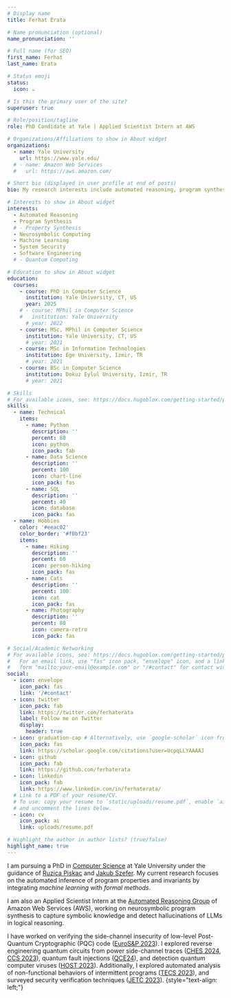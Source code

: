 ```yaml
---
# Display name
title: Ferhat Erata

# Name pronunciation (optional)
name_pronunciation: ''

# Full name (for SEO)
first_name: Ferhat
last_name: Erata

# Status emoji
status:
  icon: ☕️

# Is this the primary user of the site?
superuser: true

# Role/position/tagline
role: PhD Candidate at Yale | Applied Scientist Intern at AWS

# Organizations/Affiliations to show in About widget
organizations:
  - name: Yale University
    url: https://www.yale.edu/
  # - name: Amazon Web Services
  #   url: https://aws.amazon.com/

# Short bio (displayed in user profile at end of posts)
bio: My research interests include automated reasoning, program synthesis, neurosymbolic approaches, security, and formal verification.

# Interests to show in About widget
interests:
  - Automated Reasoning
  - Program Synthesis 
  # - Property Synthesis
  - Neurosymbolic Computing
  - Machine Learning
  - System Security
  - Software Engineering
  # - Quantum Computing

# Education to show in About widget
education:
  courses:
    - course: PhD in Computer Science
      institution: Yale University, CT, US
      year: 2025
    # - course: MPhil in Computer Science
    #   institution: Yale University
      # year: 2022
    - course: MSc, MPhil in Computer Science
      institution: Yale University, CT, US
      # year: 2021
    - course: MSc in Information Technologies
      institution: Ege University, Izmir, TR
      # year: 2021
    - course: BSc in Computer Science
      institution: Dokuz Eylul University, Izmir, TR
      # year: 2021

# Skills
# For available icons, see: https://docs.hugoblox.com/getting-started/page-builder/#icons
skills:
  - name: Technical
    items:
      - name: Python
        description: ''
        percent: 80
        icon: python
        icon_pack: fab
      - name: Data Science
        description: ''
        percent: 100
        icon: chart-line
        icon_pack: fas
      - name: SQL
        description: ''
        percent: 40
        icon: database
        icon_pack: fas
  - name: Hobbies
    color: '#eeac02'
    color_border: '#f0bf23'
    items:
      - name: Hiking
        description: ''
        percent: 60
        icon: person-hiking
        icon_pack: fas
      - name: Cats
        description: ''
        percent: 100
        icon: cat
        icon_pack: fas
      - name: Photography
        description: ''
        percent: 80
        icon: camera-retro
        icon_pack: fas

# Social/Academic Networking
# For available icons, see: https://docs.hugoblox.com/getting-started/page-builder/#icons
#   For an email link, use "fas" icon pack, "envelope" icon, and a link in the
#   form "mailto:your-email@example.com" or "/#contact" for contact widget.
social:
  - icon: envelope
    icon_pack: fas
    link: '/#contact'
  - icon: twitter
    icon_pack: fab
    link: https://twitter.com/ferhaterata
    label: Follow me on Twitter
    display:
      header: true
  - icon: graduation-cap # Alternatively, use `google-scholar` icon from `ai` icon pack
    icon_pack: fas
    link: https://scholar.google.com/citations?user=UcpqLLYAAAAJ
  - icon: github
    icon_pack: fab
    link: https://github.com/ferhaterata
  - icon: linkedin
    icon_pack: fab
    link: https://www.linkedin.com/in/ferhaterata/
  # Link to a PDF of your resume/CV.
  # To use: copy your resume to `static/uploads/resume.pdf`, enable `ai` icons in `params.yaml`,
  # and uncomment the lines below.
  - icon: cv
    icon_pack: ai
    link: uploads/resume.pdf

# Highlight the author in author lists? (true/false)
highlight_name: true
---
```


I am pursuing a PhD in [Computer Science](https://cpsc.yale.edu) at Yale University under the guidance of [Ruzica Piskac](http://www.cs.yale.edu/homes/piskac/) and [Jakub Szefer](https://caslab.csl.yale.edu/~jakub/). My current research focuses on the automated inference of program properties and invariants by integrating _machine learning_ with _formal methods_. 
<!-- Additionally, I am conducting research on discrete program search to automatically solve abstraction and reasoning tasks. -->

I am also an Applied Scientist Intern at the [Automated Reasoning Group](https://www.amazon.science/research-areas/automated-reasoning) of Amazon Web Services (AWS), working on neurosymbolic program synthesis to capture symbolic knowledge and detect hallucinations of LLMs in logical reasoning.
<!-- mentored by [Rupak Majumdar](https://people.mpi-sws.org/~rupak/). I am developing tools for model-based testing, conformance checking, and fuzzing of distributed networked systems. -->
<!-- My work aims to improve the reliability of AWS services by creating advanced tools for model-based testing, conformance checking, and randomized testing of distributed networked systems.  -->
<!-- and [Nafi Diallo](https://linkedin.com/in/ndiallo).  -->

I have worked on verifying the side-channel insecurity of low-level Post-Quantum Cryptographic (PQC) code ([EuroS&P 2023](https://ieeexplore.ieee.org/document/10190541)). I explored reverse engineering quantum circuits from power side-channel traces ([CHES 2024](https://ferhat.ai/publication/erata-2024-quantum/erata-2024-quantum.pdf), [CCS 2023](https://dl.acm.org/doi/10.1145/3576915.3623118)), quantum fault injections ([QCE24](https://arxiv.org/abs/2309.05478)), and detection quantum computer viruses ([HOST 2023](https://ieeexplore.ieee.org/document/10133711)). Additionally, I explored automated analysis of non-functional behaviors of intermittent programs ([TECS 2023](https://dl.acm.org/doi/10.1145/3563216)), and surveyed security verification techniques ([JETC 2023](https://doi.org/10.1145/3564785)).
{style="text-align: left;"}
